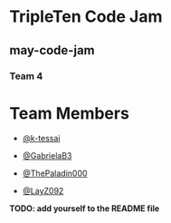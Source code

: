 # TripleTen Code Jam

## may-code-jam

### Team 4

# Team Members

- [@k-tessai](https://github.com/k-tessai/k-tessai)

- [@GabrielaB3](https://github.com/GabrielaB3)

- [@ThePaladin000](https://github.com/ThePaladin000)

- [@LayZ092](https://github.com/LayZ092)

**TODO: add yourself to the README file**
